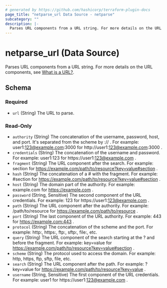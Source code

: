 ```yaml
---
# generated by https://github.com/hashicorp/terraform-plugin-docs
page_title: "netparse_url Data Source - netparse"
subcategory: ""
description: |-
  Parses URL components from a URL string. For more details on the URL components, see What is a URL? https://developer.mozilla.org/en-US/docs/Learn/Common_questions/What_is_a_URL.
---
```


# netparse_url (Data Source)

Parses URL components from a URL string. For more details on the URL components, see [What is a URL?](https://developer.mozilla.org/en-US/docs/Learn/Common_questions/What_is_a_URL).



<!-- schema generated by tfplugindocs -->
## Schema

### Required

- `url` (String) The URL to parse.

### Read-Only

- `authority` (String) The concatenation of the username, password, host, and port. It's separated from the scheme by :// . For example: user1:123@example.com:3000 for http://user1:123@example.com:3000 .
- `credentials` (String) The concatenation of the username and password. For example: user1:123 for https://user1:123@example.com .
- `fragment` (String) The URL component after the search. For example: section for https://example.com/path/to/resource?key=value#section .
- `hash` (String) The concatenation of a # with the fragment. For example: #section for https://example.com/path/to/resource?key=value#section .
- `host` (String) The domain part of the authority. For example: example.com for https://example.com .
- `password` (String, Sensitive) The second component of the URL credentials. For example: 123 for https://user1:123@example.com .
- `path` (String) The URL component after the authority. For example: /path/to/resource for https://example.com/path/to/resource .
- `port` (String) The last component of the URL authority. For example: 443 for https://example.com:443 .
- `protocol` (String) The concatenation of the scheme and the port. For example: http:, https:, ftp:, sftp:, file:, etc.
- `query` (String) The URL component of the search starting at the ? and before the fragment. For example: key=value for https://example.com/path/to/resource?key=value#section .
- `scheme` (String) The protocol used to access the domain. For example: http, https, ftp, sftp, file, etc.
- `search` (String) The URL component after the path. For example: ?key=value for https://example.com/path/to/resource?key=value .
- `username` (String, Sensitive) The first component of the URL credentials. For example: user1 for https://user1:123@example.com .
